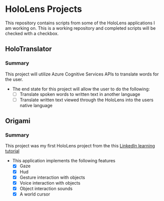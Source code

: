 # HoloLens Projects
This repository contains scripts from some of the HoloLens applications I am working on. This is a working repository and completed scripts will be checked with a checkbox.

## HoloTranslator
### Summary
<p>
This project will utilize Azure Cognitive Services APIs to translate words for the user.

- The end state for this project will allow the user to do the following:
  - [ ] Translate spoken words to written text in another language
  - [ ] Translate written text viewed through the HoloLens into the users native language
    
</p>
</details>

## Origami
### Summary
<p>
This project was my first HoloLens project from the this <a href="https://www.linkedin.com/learning/app-development-for-microsoft-hololens">LinkedIn learning tutorial</a>

- This application implements the following features
  - [x] Gaze
  - [x] Hud
  - [x] Gesture interaction with objects
  - [x] Voice interaction with objects
  - [x] Object interaction sounds
  - [x] A world cursor

</p>
</details>

